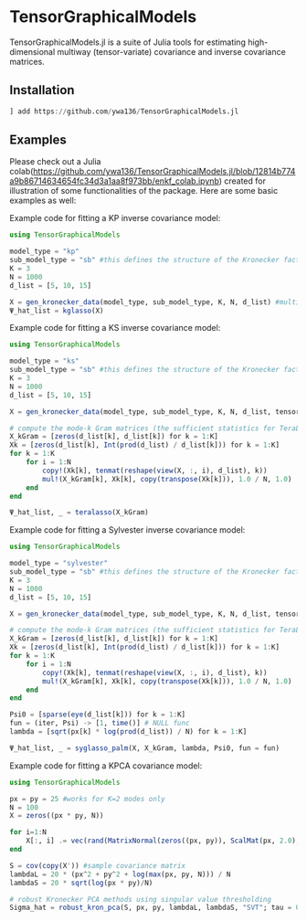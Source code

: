 # TensorGraphicalModels
TensorGraphicalModels.jl is a suite of Julia tools for estimating high-dimensional multiway (tensor-variate) covariance and inverse covariance matrices.

## Installation
```julia
] add https://github.com/ywa136/TensorGraphicalModels.jl
```

## Examples
Please check out a Julia colab(https://github.com/ywa136/TensorGraphicalModels.jl/blob/12814b774a9b86714634654fc34d3a1aa8f973bb/enkf_colab.ipynb) created for illustration of some functionalities of the package. Here are some basic examples as well:

Example code for fitting a KP inverse covariance model:
```julia
using TensorGraphicalModels

model_type = "kp"
sub_model_type = "sb" #this defines the structure of the Kronecker factors, sb = star-block
K = 3
N = 1000
d_list = [5, 10, 15]

X = gen_kronecker_data(model_type, sub_model_type, K, N, d_list) #multi-dimensional array (tensor) of dimension d_1 × … × d_K × N
Ψ_hat_list = kglasso(X)
```

Example code for fitting a KS inverse covariance model:
```julia
using TensorGraphicalModels

model_type = "ks"
sub_model_type = "sb" #this defines the structure of the Kronecker factors, sb = star-block
K = 3
N = 1000
d_list = [5, 10, 15]

X = gen_kronecker_data(model_type, sub_model_type, K, N, d_list, tensorize_out = false) #matrix of dimension d × N

# compute the mode-k Gram matrices (the sufficient statistics for TeraLasso)
X_kGram = [zeros(d_list[k], d_list[k]) for k = 1:K]
Xk = [zeros(d_list[k], Int(prod(d_list) / d_list[k])) for k = 1:K]
for k = 1:K
    for i = 1:N
        copy!(Xk[k], tenmat(reshape(view(X, :, i), d_list), k))
        mul!(X_kGram[k], Xk[k], copy(transpose(Xk[k])), 1.0 / N, 1.0)
    end
end

Ψ_hat_list, _ = teralasso(X_kGram)
```

Example code for fitting a Sylvester inverse covariance model:
```julia
using TensorGraphicalModels

model_type = "sylvester"
sub_model_type = "sb" #this defines the structure of the Kronecker factors, sb = star-block
K = 3
N = 1000
d_list = [5, 10, 15]

X = gen_kronecker_data(model_type, sub_model_type, K, N, d_list, tensorize_out = false) #matrix of dimension d × N

# compute the mode-k Gram matrices (the sufficient statistics for TeraLasso)
X_kGram = [zeros(d_list[k], d_list[k]) for k = 1:K]
Xk = [zeros(d_list[k], Int(prod(d_list) / d_list[k])) for k = 1:K]
for k = 1:K
    for i = 1:N
        copy!(Xk[k], tenmat(reshape(view(X, :, i), d_list), k))
        mul!(X_kGram[k], Xk[k], copy(transpose(Xk[k])), 1.0 / N, 1.0)
    end
end

Psi0 = [sparse(eye(d_list[k])) for k = 1:K]
fun = (iter, Psi) -> [1, time()] # NULL func
lambda = [sqrt(px[k] * log(prod(d_list)) / N) for k = 1:K] 

Ψ_hat_list, _ = syglasso_palm(X, X_kGram, lambda, Psi0, fun = fun)
```

Example code for fitting a KPCA covariance model:
```julia
using TensorGraphicalModels

px = py = 25 #works for K=2 modes only
N = 100
X = zeros((px * py, N))

for i=1:N
    X[:, i] .= vec(rand(MatrixNormal(zeros((px, py)), ScalMat(px, 2.0), ScalMat(py, 4.0))))
end

S = cov(copy(X')) #sample covariance matrix
lambdaL = 20 * (px^2 + py^2 + log(max(px, py, N))) / N
lambdaS = 20 * sqrt(log(px * py)/N)

# robust Kronecker PCA methods using singular value thresholding
Sigma_hat = robust_kron_pca(S, px, py, lambdaL, lambdaS, "SVT"; tau = 0.5, r = 5)
```
